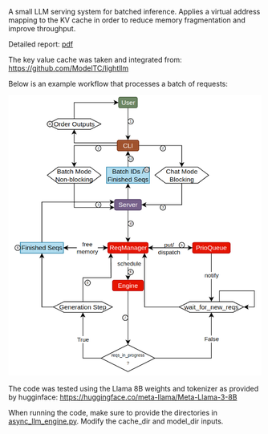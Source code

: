 A small LLM serving system for batched inference. Applies a virtual address mapping to the KV cache in order to reduce memory fragmentation and improve throughput.

Detailed report: [pdf](https://github.com/mkuerst/my_project/blob/main/Semester_Project_09_24.pdf)

The key value cache was taken and integrated from: https://github.com/ModelTC/lightllm

Below is an example workflow that processes a batch of requests:

![Alt Text](./LLM_serving_system.png)


The code was tested using the Llama 8B weights and tokenizer as provided by hugginface: https://huggingface.co/meta-llama/Meta-Llama-3-8B

When running the code, make sure to provide the directories in  [async_llm_engine.py](https://github.com/mkuerst/my_project/blob/main/engine/async_llm_engine.py#L50). Modify the cache_dir and model_dir inputs.
